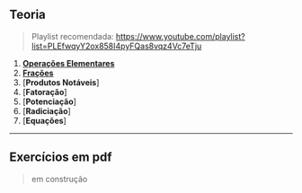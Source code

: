 ## Teoria

> Playlist recomendada: https://www.youtube.com/playlist?list=PLEfwqyY2ox858I4pyFQas8vqz4Vc7eTju

1. [**Operações Elementares**](teoria/OperaçõesElementares.md)
2. [**Frações**](teoria/Frações.md)
3. [**Produtos Notáveis**]
4. [**Fatoração**]
5. [**Potenciação**]
6. [**Radiciação**]
7. [**Equações**]

---

## Exercícios em pdf

> em construção
